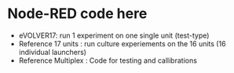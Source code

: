 # Node-RED code here
- eVOLVER17: run 1 experiment on one single unit (test-type)
- Reference 17 units : run culture experiements on the 16 units (16 individual launchers)
- Reference Multiplex : Code for testing and callibrations

